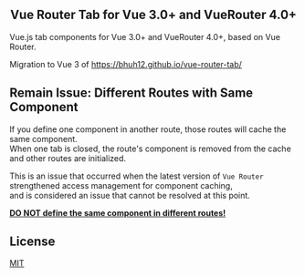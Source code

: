 <h2 align="center">Vue Router Tab for Vue 3.0+ and VueRouter 4.0+</h2>

Vue.js tab components for Vue 3.0+ and VueRouter 4.0+, based on Vue Router.

Migration to Vue 3 of https://bhuh12.github.io/vue-router-tab/


## Remain Issue: Different Routes with Same Component
If you define one component in another route, those routes will cache the same component.  
When one tab is closed, the route's component is removed from the cache and other routes are initialized.

This is an issue that occurred when the latest version of `Vue Router` strengthened access management for component caching,  
and is considered an issue that cannot be resolved at this point.

<u>**DO NOT define the same component in different routes!**</u>

## License

[MIT](http://opensource.org/licenses/MIT)
